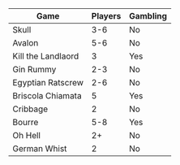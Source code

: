 | Game               | Players | Gambling |
| ------------------ | ------- | -------- |
| Skull              | 3-6     | No       |
| Avalon             | 5-6     | No       |
| Kill the Landlaord | 3       | Yes      |
| Gin Rummy          | 2-3     | No       |
| Egyptian Ratscrew  | 2-6     | No       |
| Briscola Chiamata  | 5       | Yes      |
| Cribbage           | 2       | No       |
| Bourre             | 5-8     | Yes      |
| Oh Hell            | 2+      | No       |
| German Whist       | 2       | No       |


